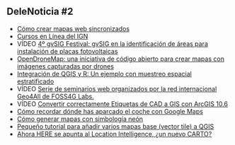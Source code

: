 ## DeleNoticia #2

* [Cómo crear mapas web sincronizados](https://mappinggis.com/2018/11/como-crear-mapas-web-sincronizados)
* [Cursos en Línea del IGN](http://cursos.ign.es/)
* VÍDEO [4º gvSIG Festival: gvSIG en la identificación de áreas para instalación de placas fotovoltaicas](https://youtu.be/bXbSVdJS_ts)
* [OpenDroneMap: una iniciativa de código abierto para crear mapas con imágenes capturadas por drones](https://www.microsiervos.com/archivo/drones/opendronemap-codigo-abierto-mapas-con-imagenes-capturadas-drones.html)
* [Integración de QGIS y R: Un ejemplo con muestreo espacial estratificado](http://amsantac.co/blog/es/2015/10/31/qgis-r-es.html)
* VÍDEO [Serie de seminarios web organizados por la red internacional Geo4All de FOSS4G Labs.](https://www.youtube.com/channel/UCL1E2akvCNWP_nC0p5CpB8g)
* VÍDEO [Convertir correctamente Etiquetas de CAD a GIS con ArcGIS 10.6](https://www.youtube.com/watch?v=Cjm7aa6SxIA)
* [Cómo recordar dónde has aparcado el coche con Google Maps](http://feeds.weblogssl.com/~r/genbeta/~3/0K4FCgbSUbc/como-recordar-donde-has-aparcado-coche-google-maps)
* [Cómo generar mapas con simbología neón](http://www.gisandbeers.com/como-generar-mapas-simbologia-neon/)
* [Pequeño tutorial para añadir varios mapas base (vector tile) a QGIS](https://www.linkedin.com/pulse/a%25C3%25B1adir-un-listado-de-mapas-base-qgis-3-juan-pablo-or%25C3%25A1n-c%25C3%25A1ceres)
* [Ahora HERE se apunta al Location Intelligence, ¿un nuevo CARTO?](https://explore.xyz.here.com/)
